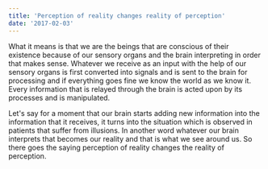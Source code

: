 ```yaml
---
title: 'Perception of reality changes reality of perception'
date: '2017-02-03'
---
```


What it means is that we are the beings that are conscious of their existence because of our sensory organs and the brain interpreting in order that makes sense. Whatever we receive as an input with the help of our sensory organs is first converted into signals and is sent to the brain for processing and if everything goes fine we know the world as we know it. Every information that is relayed through the brain is acted upon by its processes and is manipulated.

Let's say for a moment that our brain starts adding new information into the information that it receives, it turns into the situation which is observed in patients that suffer from illusions. In another word whatever our brain interprets that becomes our reality and that is what we see around us. So there goes the saying perception of reality changes the reality of perception.
